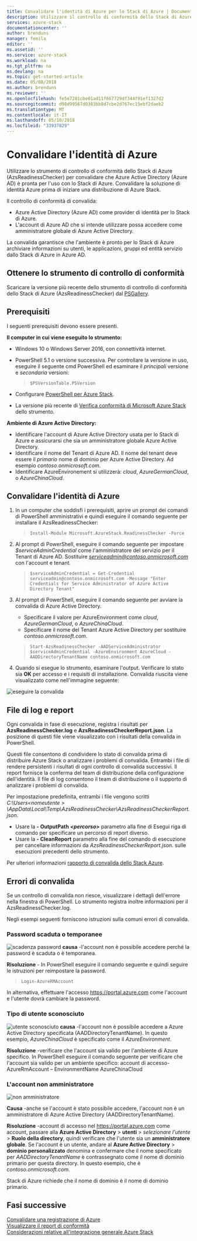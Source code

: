 ```yaml
---
title: Convalidare l'identità di Azure per lo Stack di Azure | Documenti Microsoft
description: Utilizzare il controllo di conformità dello Stack di Azure per convalidare l'identità di Azure.
services: azure-stack
documentationcenter: ''
author: brenduns
manager: femila
editor: ''
ms.assetid: ''
ms.service: azure-stack
ms.workload: na
ms.tgt_pltfrm: na
ms.devlang: na
ms.topic: get-started-article
ms.date: 05/08/2018
ms.author: brenduns
ms.reviewer: ''
ms.openlocfilehash: fe5e7281cbe01ad11f667729df344f91ef1327d2
ms.sourcegitcommit: d98d99567d0383bb8d7cbe2d767ec15ebf2daeb2
ms.translationtype: MT
ms.contentlocale: it-IT
ms.lasthandoff: 05/10/2018
ms.locfileid: "33937829"
---
```

# <a name="validate-azure-identity"></a>Convalidare l'identità di Azure 
Utilizzare lo strumento di controllo di conformità dello Stack di Azure (AzsReadinessChecker) per convalidare che Azure Active Directory (Azure AD) è pronta per l'uso con lo Stack di Azure. Convalidare la soluzione di identità Azure prima di iniziare una distribuzione di Azure Stack.  

Il controllo di conformità di convalida:
 - Azure Active Directory (Azure AD) come provider di identità per lo Stack di Azure.
 - L'account di Azure AD che si intende utilizzare possa accedere come amministratore globale di Azure Active Directory. 

La convalida garantisce che l'ambiente è pronto per lo Stack di Azure archiviare informazioni su utenti, le applicazioni, gruppi ed entità servizio dallo Stack di Azure in Azure AD.

## <a name="get-the-readiness-checker-tool"></a>Ottenere lo strumento di controllo di conformità
Scaricare la versione più recente dello strumento di controllo di conformità dello Stack di Azure (AzsReadinessChecker) dal [PSGallery](https://aka.ms/AzsReadinessChecker).  

## <a name="prerequisites"></a>Prerequisiti
I seguenti prerequisiti devono essere presenti.

**Il computer in cui viene eseguito lo strumento:**
 - Windows 10 o Windows Server 2016, con connettività internet.
 - PowerShell 5.1 o versione successiva. Per controllare la versione in uso, eseguire il seguente cmd PowerShell ed esaminare il *principali* versione e *secondaria* versioni:  

   > `$PSVersionTable.PSVersion`
 - Configurare [PowerShell per Azure Stack](azure-stack-powershell-install.md). 
 - La versione più recente di [Verifica conformità di Microsoft Azure Stack](https://aka.ms/AzsReadinessChecker) dello strumento.

**Ambiente di Azure Active Directory:**
 - Identificare l'account di Azure Active Directory usata per lo Stack di Azure e assicurarsi che sia un amministratore globale Azure Active Directory.
 - Identificare il nome del Tenant di Azure AD. Il nome del tenant deve essere il *primario* nome di dominio per Azure Active Directory. Ad esempio *contoso.onmicrosoft.com*. 
 - Identificare AzureEnvironement si utilizzerà: *cloud*, *AzureGermanCloud*, o *AzureChinaCloud*.

## <a name="validate-azure-identity"></a>Convalidare l'identità di Azure 
1. In un computer che soddisfi i prerequisiti, aprire un prompt dei comandi di PowerShell amministrativi e quindi eseguire il comando seguente per installare il AzsReadinessChecker:  

   > `Install-Module Microsoft.AzureStack.ReadinessChecker -Force`

2. Al prompt di PowerShell, eseguire il comando seguente per impostare *$serviceAdminCredential* come l'amministratore del servizio per il Tenant di Azure AD.  Sostituire *serviceadmin@contoso.onmicrosoft.com* con l'account e tenant. 
   > `$serviceAdminCredential = Get-Credential serviceadmin@contoso.onmicrosoft.com -Message "Enter Credentials for Service Administrator of Azure Active Directory Tenant"` 

3. Al prompt di PowerShell, eseguire il comando seguente per avviare la convalida di Azure Active Directory. 
   - Specificare il valore per AzureEnvironment come *cloud*, *AzureGermanCloud*, o *AzureChinaCloud*.  
   - Specificare il nome del Tenant Azure Active Directory per sostituire *contoso.onmicrosoft.com*. 

   > `Start-AzsReadinessChecker -AADServiceAdministrator $serviceAdminCredential -AzureEnvironment AzureCloud -AADDirectoryTenantName contoso.onmicrosoft.com`
4. Quando si esegue lo strumento, esaminare l'output. Verificare lo stato sia **OK** per accesso e i requisiti di installazione. Convalida riuscita viene visualizzato come nell'immagine seguente: 
 
![eseguire la convalida](./media/azure-stack-validate-identity/validation.png)


## <a name="report-and-log-file"></a>File di log e report
Ogni convalida in fase di esecuzione, registra i risultati per **AzsReadinessChecker.log** e **AzsReadinessCheckerReport.json**. La posizione di questi file viene visualizzato con i risultati della convalida in PowerShell.

Questi file consentono di condividere lo stato di convalida prima di distribuire Azure Stack o analizzare i problemi di convalida.  Entrambi i file di rendere persistenti i risultati di ogni controllo di convalida successivi. Il report fornisce la conferma del team di distribuzione della configurazione dell'identità. Il file di log consentono il team di distribuzione o il supporto di analizzare i problemi di convalida. 

Per impostazione predefinita, entrambi i file vengono scritti *C:\Users\<nomeutente > \AppData\Local\Temp\AzsReadinessChecker\AzsReadinessCheckerReport.json*.  
 - Usare la **- OutputPath** ***&lt;percorso&gt;*** parametro alla fine di Esegui riga di comando per specificare un percorso di report diverso.   
 - Usare la **- CleanReport** parametro alla fine del comando di esecuzione per cancellare informazioni da *AzsReadinessCheckerReport.json*.  sulle esecuzioni precedenti dello strumento. 

Per ulteriori informazioni [rapporto di convalida dello Stack Azure](azure-stack-validation-report.md).

## <a name="validation-failures"></a>Errori di convalida
Se un controllo di convalida non riesce, visualizzare i dettagli dell'errore nella finestra di PowerShell. Lo strumento registra inoltre informazioni per il AzsReadinessChecker.log.

Negli esempi seguenti forniscono istruzioni sulla comuni errori di convalida.

### <a name="expired-or-temporary-password"></a>Password scaduta o temporanee 
 
![scadenza password](./media/azure-stack-validate-identity/expired-password.png)
**causa** -l'account non è possibile accedere perché la password è scaduta o è temporanea.     

**Risoluzione** - In PowerShell eseguire il comando seguente e quindi seguire le istruzioni per reimpostare la password.  
> `Login-AzureRMAccount`

In alternativa, effettuare l'accesso https://portal.azure.com come l'account e l'utente dovrà cambiare la password.
### <a name="unknown-user-type"></a>Tipo di utente sconosciuto 
 
![utente sconosciuto](./media/azure-stack-validate-identity/unknown-user.png)
**causa** -l'account non è possibile accedere a Azure Active Directory specificata (AADDirectoryTenantName). In questo esempio, *AzureChinaCloud* è specificato come il *AzureEnvironment*.

**Risoluzione** -verificare che l'account sia valido per l'ambiente di Azure specifico. In PowerShell eseguire il comando seguente per verificare che l'account sia valido per un ambiente specifico: account di accesso-AzureRmAccount – EnvironmentName AzureChinaCloud 
### <a name="account-is-not-an-administrator"></a>L'account non amministratore 
 
![non amministratore](./media/azure-stack-validate-identity/not-admin.png)

**Causa** -anche se l'account è stato possibile accedere, l'account non è un amministratore di Azure Active Directory (AADDirectoryTenantName).  

**Risoluzione** -account di accesso nel https://portal.azure.com come account, passare alla **Azure Active Directory** > **utenti** > *selezionare l'utente*  >  **Ruolo della directory**, quindi verificare che l'utente sia un **amministratore globale**.  Se l'account è un utente, andare al **Azure Active Directory** > **dominio personalizzato** denomina e confermare che il nome specificato per *AADDirectoryTenantName* è contrassegnato come il nome di dominio primario per questa directory.  In questo esempio, che è *contoso.onmicrosoft.com*. 

Stack di Azure richiede che il nome di dominio è il nome di dominio primario.

## <a name="next-steps"></a>Fasi successive
[Convalidare una registrazione di Azure](azure-stack-validate-registration.md)  
[Visualizzare il report di conformità](azure-stack-validation-report.md)  
[Considerazioni relative all'integrazione generale Azure Stack](azure-stack-datacenter-integration.md)  

